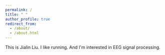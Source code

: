 ```yaml
---
permalink: /
title: " "
author_profile: true
redirect_from: 
  - /about/
  - /about.html
---
```


This is Jialin Liu. I like running. And I'm interested in EEG signal processing.







